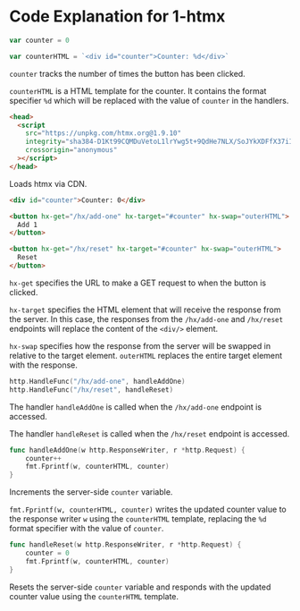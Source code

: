 # Code Explanation for 1-htmx

```go
var counter = 0

var counterHTML = `<div id="counter">Counter: %d</div>`
```

`counter` tracks the number of times the button has been clicked.

`counterHTML` is a HTML template for the counter. It contains the format specifier `%d` which will be replaced with the value of `counter` in the handlers.

```html
<head>
  <script
    src="https://unpkg.com/htmx.org@1.9.10"
    integrity="sha384-D1Kt99CQMDuVetoL1lrYwg5t+9QdHe7NLX/SoJYkXDFfX37iInKRy5xLSi8nO7UC"
    crossorigin="anonymous"
  ></script>
</head>
```

Loads htmx via CDN.

```html
<div id="counter">Counter: 0</div>

<button hx-get="/hx/add-one" hx-target="#counter" hx-swap="outerHTML">
  Add 1
</button>

<button hx-get="/hx/reset" hx-target="#counter" hx-swap="outerHTML">
  Reset
</button>
```

`hx-get` specifies the URL to make a GET request to when the button is clicked.

`hx-target` specifies the HTML element that will receive the response from the server. In this case, the responses from the `/hx/add-one` and `/hx/reset` endpoints will replace the content of the `<div/>` element.

`hx-swap` specifies how the response from the server will be swapped in relative to the target element. `outerHTML` replaces the entire target element with the response.

```go
http.HandleFunc("/hx/add-one", handleAddOne)
http.HandleFunc("/hx/reset", handleReset)
```

The handler `handleAddOne` is called when the `/hx/add-one` endpoint is accessed.

The handler `handleReset` is called when the `/hx/reset` endpoint is accessed.

```go
func handleAddOne(w http.ResponseWriter, r *http.Request) {
	counter++
	fmt.Fprintf(w, counterHTML, counter)
}
```

Increments the server-side `counter` variable.

`fmt.Fprintf(w, counterHTML, counter)` writes the updated counter value to the response writer `w` using the `counterHTML` template, replacing the `%d` format specifier with the value of `counter`.

```go
func handleReset(w http.ResponseWriter, r *http.Request) {
	counter = 0
	fmt.Fprintf(w, counterHTML, counter)
}
```

Resets the server-side `counter` variable and responds with the updated counter value using the `counterHTML` template.
